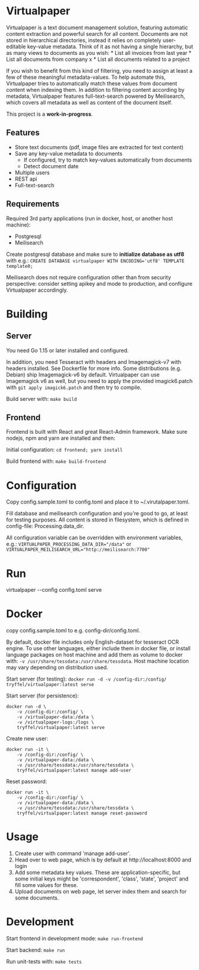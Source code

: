 # Virtualpaper

Virtualpaper is a text document management solution, featuring automatic content extraction and 
powerful search for all content. Documents are not stored in hierarchical directories, instead it relies
on completely user-editable key-value metadata. Think of it as not having a single hierarchy, but as many views to 
documents as you wish: 
    * List all invoices from last year
    * List all documents from company x
    * List all documents related to a project
   
If you wish to benefit from this kind of filtering, you need to assign at least a few of these meaningful 
metadata-values. To help automate this, 
Virtualpaper tries to automatically match these values from document content when indexing them. 
In addition to filtering content according by metadata, Virtualpaper features full-text-search powered by Meilisearch,
which covers all metadata as well as content of the document itself.

This project is a **work-in-progress**.

## Features
* Store text documents (pdf, image files are extracted for text content)
* Save any key-value metadata to documents
    * If configured, try to match key-values automatically from documents
    * Detect document date
* Multiple users
* REST api
* Full-text-search


## Requirements
Required 3rd party applications (run in docker, host, or another host machine):
* Postgresql
* Meilisearch 

Create postgresql database and make sure to **initialize database as utf8** with e.g.: 
```CREATE DATABASE virtualpaper WITH ENCODING='utf8' TEMPLATE template0;```

Meilisearch does not require configuration other than from security perspective: consider setting apikey
and mode to production, and configure Virtualpaper accordingly.


# Building

## Server
You need Go 1.15 or later installed and configured.

In addition, you need Tesseract with headers and Imagemagick-v7 with headers installed. 
See Dockerfile for more info. Some distributions (e.g. Debian) ship Imagemagick-v6 by default. 
Virtualpaper can use Imagemagick v6 as well, but you need to apply the provided imagick6.patch
with ```git apply imagick6.patch``` and then try to compile.

Build server with:
```make build```

## Frontend

Frontend is built with React and great React-Admin framework.
Make sure nodejs, npm and yarn are installed and then:

Initial configuration:
```cd frontend; yarn install```

Build frontend with:
```make build-frontend```


# Configuration
Copy config.sample.toml to config.toml and place it to ~/.virutalpaper.toml.

Fill database and meilisearch configuration and you're good to go, at least for testing purposes.
All content is stored in filesystem, which is defined in config-file: Processing.data_dir.

All configuration variable can be overridden with environment variables, e.g.:
```VIRTUALPAPER_PROCESSING_DATA_DIR="/data"``` or
```VIRTUALPAPER_MEILISEARCH_URL="http://meilisearch:7700"```


# Run
virtualpaper --config config.toml serve

# Docker
copy config.sample.toml to e.g. config-dir/config.toml.

By default, docker file includes only English-dataset for tesseract OCR engine. To use other languages,
either include them in docker file, or install language packages on host machine and add them as volume to docker
with: ```-v /usr/share/tessdata:/usr/share/tessdata```. Host machine location may vary depending on distribution used.

Start server (for testing):
```docker run -d -v /config-dir:/config/ tryffel/virtualpaper:latest serve```

Start server (for persistence):
```
docker run -d \
    -v /config-dir:/config/ \
    -v /virtualpaper-data:/data \
    -v /virtualpaper-logs:/logs \
    tryffel/virtualpaper:latest serve
```

Create new user:
```
docker run -it \
    -v /config-dir:/config/ \
    -v /virtualpaper-data:/data \
    -v /usr/share/tessdata:/usr/share/tessdata \
    tryffel/virtualpaper:latest manage add-user
```

Reset password:
```
docker run -it \
    -v /config-dir:/config/ \
    -v /virtualpaper-data:/data \
    -v /usr/share/tessdata:/usr/share/tessdata \
    tryffel/virtualpaper:latest manage reset-password
```

# Usage

1. Create user with command 'manage add-user'.
2. Head over to web page, which is by default at http://localhost:8000 and login
3. Add some metadata key values. These are application-specific, but some initial keys might be
'correspondent', 'class', 'state', 'project' and fill some values for these. 
4. Upload documents on web page, let server index them and search for some documents.

# Development

Start frontend in development mode:
```make run-frontend```

Start backend:
```make run```

Run unit-tests with: 
```make tests```
